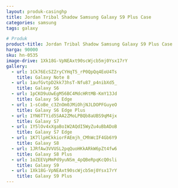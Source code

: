 ```yaml
---
layout: produk-casinghp
title: Jordan Tribal Shadow Samsung Galaxy S9 Plus Case
categories: samsung
tags: galaxy

# Produk
product-title: Jordan Tribal Shadow Samsung Galaxy S9 Plus Case
harga: 90000
sku: hn-0535
image-drive: 1Xk18G-VpNEAxt90scWjcb5mj0Ysx17rY
gallery:
  - url: 1Ck76EcSZZryCYHqT5_rP0QpQq4EoU4Ts
    title: Galaxy Note 8
  - url: 1aufGvtpD2kk73hsT-Nfu87_p4nibXd5_
    title: Galaxy S6
  - url: 1pCKO9uUwEgM56BC4MdcHRtMB-KmY13Jd
    title: Galaxy S6 Edge
  - url: 1-sCoBe_c3ZnOm0JMiOhjNJLDOPFGuyeO
    title: Galaxy S6 Edge Plus
  - url: 1YN6TTYid5SAA2ZMoLPBQb8aUBS9qM4jx
    title: Galaxy S7
  - url: 1Y5lOv4xXgaBo1W2AQdI5WyZu4uBbADoB
    title: Galaxy S7 Edge
  - url: 1K7llpHCkkiorFAEmjh_CMhWcIF4Gb6Y9
    title: Galaxy S8
  - url: 1JRfAw3VVUSL2pqQuoHKkARkW6pZt4fw6
    title: Galaxy S8 Plus
  - url: 1oZEEVpMmPd9yuNSm_4pQBeRpqKcQ0sli
    title: Galaxy S9
  - url: 1Xk18G-VpNEAxt90scWjcb5mj0Ysx17rY
    title: Galaxy S9 Plus
---
```

